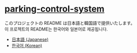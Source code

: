 # [parking-control-system]()

このプロジェクトの README は日本語と韓国語で提供いたします。
<br>
이 프로젝트의 README는 한국어와 일본어로 제공됩니다.

- [日本語 (Japanese)](README.md)
- [한국어 (Korean)](README_ko.md)
